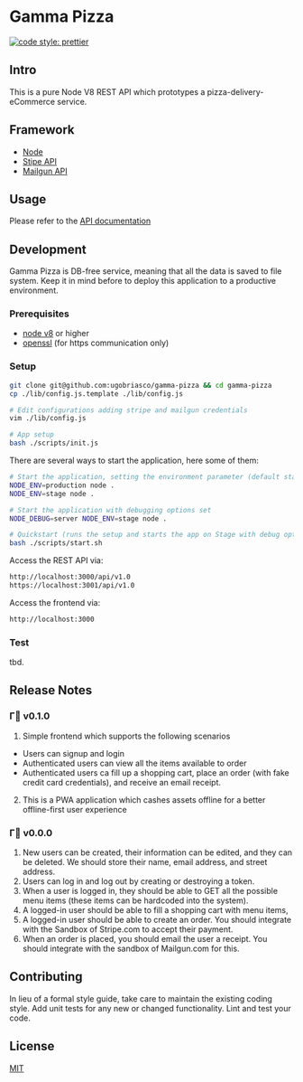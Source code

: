 # Gamma Pizza

[![code style: prettier](https://camo.githubusercontent.com/687a8ae8d15f9409617d2cc5a30292a884f6813a/68747470733a2f2f696d672e736869656c64732e696f2f62616467652f636f64655f7374796c652d70726574746965722d6666363962342e7376673f7374796c653d666c61742d737175617265)](https://github.com/prettier/prettier)

## Intro

This is a pure Node V8 REST API which prototypes a pizza-delivery-eCommerce service.

## Framework

- [Node](https://nodejs.org/dist/latest-v8.x/docs/api/index.html)
- [Stipe API](https://stripe.com/docs/api)
- [Mailgun API](https://documentation.mailgun.com/)

## Usage

Please refer to the [API documentation](https://documenter.getpostman.com/view/549644/RztitVWC)

## Development

Gamma Pizza is DB-free service, meaning that all the data is saved to file system. Keep it in mind before to deploy this application to a productive environment.

### Prerequisites

- [node v8](https://nodejs.org/dist/latest-v8.x/docs/api/index.html) or higher
- [openssl](https://www.openssl.org/) (for https communication only)

### Setup

```bash
git clone git@github.com:ugobriasco/gamma-pizza && cd gamma-pizza
cp ./lib/config.js.template ./lib/config.js

# Edit configurations adding stripe and mailgun credentials
vim ./lib/config.js

# App setup
bash ./scripts/init.js
```

There are several ways to start the application, here some of them:

```bash
# Start the application, setting the environment parameter (default stage)
NODE_ENV=production node .
NODE_ENV=stage node .

# Start the application with debugging options set
NODE_DEBUG=server NODE_ENV=stage node .

# Quickstart (runs the setup and starts the app on Stage with debug option enabled)
bash ./scripts/start.sh
```

Access the REST API via:

```bash
http://localhost:3000/api/v1.0
https://localhost:3001/api/v1.0
```

Access the frontend via:

```bash
http://localhost:3000
```

### Test

tbd.

## Release Notes

### Γ🍕 v0.1.0

1. Simple frontend which supports the following scenarios

- Users can signup and login
- Authenticated users can view all the items available to order
- Authenticated users ca fill up a shopping cart, place an order (with fake credit card credentials), and receive an email receipt.

2. This is a PWA application which cashes assets offline for a better offline-first user experience

### Γ🍕 v0.0.0

1. New users can be created, their information can be edited, and they can be deleted. We should store their name, email address, and street address.
2. Users can log in and log out by creating or destroying a token.
3. When a user is logged in, they should be able to GET all the possible menu items (these items can be hardcoded into the system).
4. A logged-in user should be able to fill a shopping cart with menu items,
5. A logged-in user should be able to create an order. You should integrate with the Sandbox of Stripe.com to accept their payment.
6. When an order is placed, you should email the user a receipt. You should integrate with the sandbox of Mailgun.com for this.

## Contributing

In lieu of a formal style guide, take care to maintain the existing coding style. Add unit tests for any new or changed functionality. Lint and test your code.

## License

[MIT](https://github.com/ugobriasco/gamma-pizza/blob/master/LICENSE)
